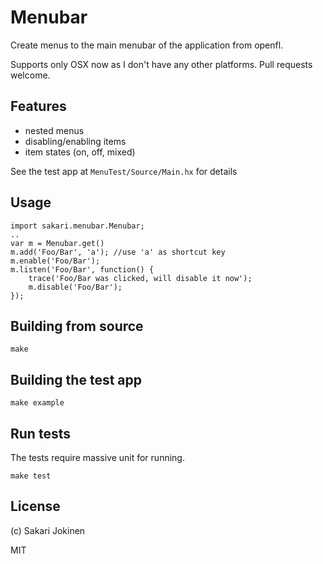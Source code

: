 # Menubar

Create menus to the main menubar of the application from openfl.

Supports only OSX now as I don't have any other platforms. Pull requests welcome.

## Features

 * nested menus
 * disabling/enabling items
 * item states (on, off, mixed)

See the test app at `MenuTest/Source/Main.hx` for details
## Usage

    import sakari.menubar.Menubar;
    ..
    var m = Menubar.get()
    m.add('Foo/Bar', 'a'); //use 'a' as shortcut key
    m.enable('Foo/Bar');
    m.listen('Foo/Bar', function() {
        trace('Foo/Bar was clicked, will disable it now');
        m.disable('Foo/Bar');
    });

## Building from source

    make

## Building the test app
    
    make example

## Run tests

The tests require massive unit for running.

    make test

## License

(c) Sakari Jokinen

MIT
